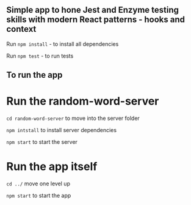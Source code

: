 ## Simple app to hone Jest and Enzyme testing skills with modern React patterns - hooks and context

Run `npm install` - to install all dependencies

Run `npm test` - to run tests

## To run the app

# Run the random-word-server

`cd random-word-server` to move into the server folder

`npm intstall` to install server dependencies

`npm start` to start the server

# Run the app itself

`cd ../` move one level up

`npm start` to start the app
